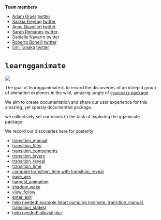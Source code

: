 
<!-- README.md is generated from README.Rmd. Please edit that file -->

**Team members**

  - [Adam Gruer](https://github.com/adam-gruer)
    [twitter](https://twitter.com/AdamGruer)
  - [Saskia Freytag](https://github.com/SaskiaFreytag)
    [twitter](https://twitter.com/trashystats)
  - [Anna Quaglieri](https://github.com/SaskiaFreytag)
    [twitter](https://twitter.com/annaquagli)
  - [Sarah Romanes](https://github.com/sarahromanes)
    [twitter](https://twitter.com/sarah_romanes)
  - [Danielle Navarro](https://github.com/SaskiaFreytag)
    [twitter](https://twitter.com/djnavarro)
  - [Roberto Bonelli](https://github.com/Robbie90)
    [twitter](https://twitter.com/robbie_bonelli)
  - [Emi Tanaka](https://github.com/emitanaka)
    [twitter](https://twitter.com/statsgen)

# `learngganimate`

![](transition_manual_files/figure-gfm/unnamed-chunk-2-1.gif)

The goal of learngganimate is to record the discoveries of an intrepid
group of animation explorers in the wild, amazing jungle of [`gganimate`
package](https://github.com/thomasp85/gganimate)

We aim to create documentation and share our user experience for this
amazing, yet sparsly documented package.

we collectively set our minds to the task of exploring the gganimate
package.

We record our discoveries here for posterity

  - [transition\_manual](transition_manual.md)
  - [transition\_filter](transition_filter.md)
  - [transition\_components](transition_components.md)
  - [transition\_layers](transition_layers.md)
  - [transition\_reveal](transition_reveal/transition_reveal.md)
  - [transition\_time](transition_time/transition_time.md)
  - [compare transition\_time with
    transition\_reveal](transition_time_vs_transition_reveal.md)
  - [ease\_aes](ease_aes.md)
  - [harvest\_animation](example_harvest_animation.md)
  - [shadow\_wake](shadow_wake.md)
  - [view\_follow](view_follow.md)
  - [enter\_exit](enter_exit/enter_exit.md)
  - [help needed\! example heart pumping (animate, transition\_manual,
    transition\_states)](example_heart_pumping.md)
  - [help needed\! alluvial plot](alluvial_plot.md)
